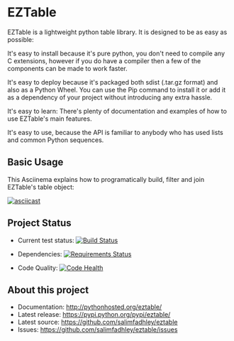 EZTable
=======

EZTable is a lightweight python table library. It is designed to be as easy as possible:

It's easy to install because it's pure python, you don't need to compile any C extensions, however if you do have a compiler
then a few of the components can be made to work faster.

It's easy to deploy because it's packaged both sdist (.tar.gz format) and also as a Python Wheel. You can use the Pip command
to install it or add it as a dependency of your project without introducing any extra hassle.

It's easy to learn: There's plenty of documentation and examples of how to use EZTable's main features. 

It's easy to use, because the API is familiar to anybody who has used lists and common Python sequences.

Basic Usage
-----------

This Asciinema explains how to programatically build, filter and join EZTable's table object:

[![asciicast](https://asciinema.org/a/1gll4ddmgvp0grq705y5f7l8s.png)](https://asciinema.org/a/1gll4ddmgvp0grq705y5f7l8s)

Project Status
--------------

* Current test status: [![Build Status](https://travis-ci.org/salimfadhley/eztable.svg?branch=master)](https://travis-ci.org/salimfadhley/eztable)

* Dependencies: [![Requirements Status](https://requires.io/github/salimfadhley/eztable/requirements.svg?branch=master)](https://requires.io/github/salimfadhley/eztable/requirements/?branch=master)

* Code Quality: [![Code Health](https://landscape.io/github/salimfadhley/eztable/master/landscape.svg?style=plastic)](https://landscape.io/github/salimfadhley/eztable/master)

About this project
------------------

* Documentation: http://pythonhosted.org/eztable/
* Latest release: https://pypi.python.org/pypi/eztable/
* Latest source: https://github.com/salimfadhley/eztable
* Issues: https://github.com/salimfadhley/eztable/issues